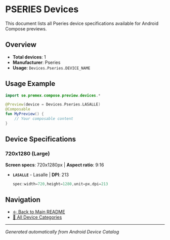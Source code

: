 # PSERIES Devices

This document lists all Pseries device specifications available for Android Compose previews.

## Overview

- **Total devices**: 1
- **Manufacturer**: Pseries
- **Usage**: `Devices.Pseries.DEVICE_NAME`

## Usage Example

```kotlin
import se.premex.compose.preview.devices.*

@Preview(device = Devices.Pseries.LASALLE)
@Composable
fun MyPreview() {
    // Your composable content
}
```

## Device Specifications

### 720x1280 (Large)

**Screen specs**: 720x1280px | **Aspect ratio**: 9:16

- **`LASALLE`** - Lasalle | **DPI**: 213
  ```kotlin
  spec:width=720,height=1280,unit=px,dpi=213
  ```

## Navigation

- [← Back to Main README](../../README.md)
- [📱 All Device Categories](../README.md)

---
*Generated automatically from Android Device Catalog*

